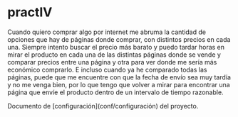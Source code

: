 # practIV



Cuando quiero comprar algo por internet me abruma la cantidad de opciones que hay de páginas donde comprar, con distintos precios en cada una. Siempre intento buscar el precio más barato y puedo tardar horas en mirar el producto en cada una de las distintas páginas donde se vende y comparar precios entre una página y otra para ver donde me sería más económico comprarlo. E incluso cuando ya he comparado todas las páginas, puede que me encuentre con que la fecha de envío sea muy tardía y no me venga bien, por lo que tengo que volver a mirar para encontrar una página que envíe el producto dentro de un intervalo de tiempo razonable.



Documento de \[configuración](conf/configuración) del proyecto.

